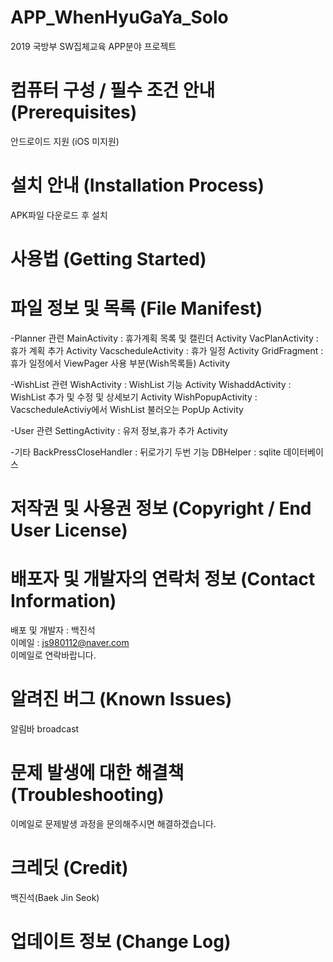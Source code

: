 # APP_WhenHyuGaYa_Solo
2019 국방부 SW집체교육 APP분야 프로젝트

# 컴퓨터 구성 / 필수 조건 안내 (Prerequisites)
 안드로이드 지원 (iOS 미지원)
 
 
# 설치 안내 (Installation Process)
 APK파일 다운로드 후 설치
 
# 사용법 (Getting Started)
 

# 파일 정보 및 목록 (File Manifest)

-Planner 관련
MainActivity : 휴가계획 목록 및 캘린더 Activity
VacPlanActivity : 휴가 계획 추가 Activity
VacscheduleActivity : 휴가 일정 Activity
GridFragment : 휴가 일정에서 ViewPager 사용 부분(Wish목록들) Activity

-WishList 관련
WishActivity : WishList 기능 Activity
WishaddActivity : WishList 추가 및 수정 및 상세보기 Activity
WishPopupActivity : VacscheduleActiviy에서 WishList 불러오는 PopUp Activity

-User 관련
SettingActivity : 유저 정보,휴가 추가 Activity

-기타
BackPressCloseHandler : 뒤로가기 두번 기능
DBHelper : sqlite 데이터베이스



# 저작권 및 사용권 정보 (Copyright / End User License)


# 배포자 및 개발자의 연락처 정보 (Contact Information)
  배포 및 개발자 : 백진석<br>
  이메일 : js980112@naver.com<br>
  이메일로 연락바랍니다.
 
# 알려진 버그 (Known Issues)
  알림바 broadcast
  
# 문제 발생에 대한 해결책 (Troubleshooting)
  이메일로 문제발생 과정을 문의해주시면 해결하겠습니다.
  
# 크레딧 (Credit)
  백진석(Baek Jin Seok)
  
# 업데이트 정보 (Change Log)
